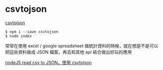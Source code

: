 csvtojson 
===

[csvtojson](https://www.npmjs.com/package/csvtojson#quick-start) 
 
`$ npm i --save csvtojson`  
`$ node index`  


常常在使用 excel / google spreadsheet 做統計資料的時候，就在想是不是可以把這些資料做成 JSON 檔案，再去和其他 api 結合做出好玩的應用

[nodeJS read csv to JSON，使用 csvtojson](http://hungjie19.github.io/hexoblog/2015/10/13/nodeJS-read-csv-to-JSON%EF%BC%8C%E4%BD%BF%E7%94%A8-csvtojson/)